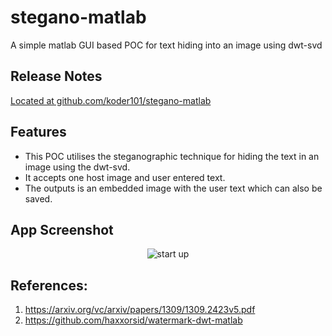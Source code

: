 # stegano-matlab
A simple matlab GUI based POC for text hiding into an image using dwt-svd

Release Notes
-------------

[Located at github.com/koder101/stegano-matlab](https://github.com/koder101/stegano-matlab/)

Features
--------
- This POC utilises the steganographic technique for hiding the text in an image using the dwt-svd.
- It accepts one host image and user entered text.
- The outputs is an embedded image with the user text which can also be saved.

App Screenshot
--------
<p align="center">
 <img align="center" alt="start up" src="https://user-images.githubusercontent.com/19627182/77585769-0f493200-6f0b-11ea-9c83-4af0d8d47ab2.jpg" />
</p>


References:
--------
1. https://arxiv.org/vc/arxiv/papers/1309/1309.2423v5.pdf
2. https://github.com/haxxorsid/watermark-dwt-matlab
